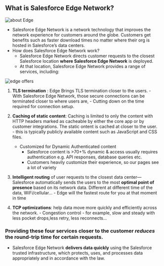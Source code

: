 ## What is Salesforce Edge Network?
![about Edge](img/aboutEdge.png)
 - Salesforce Edge Network is a network technology that improves the network experience for customers around the globe. Customers get benefits such as faster download times no matter where their org is hosted in Salesforce’s data centers. 
- How does Salesforce Edge Network work?
    - Salesforce Edge Network directs customer requests to the closest Salesforce location **where Salesforce Edge Network** is deployed. 
    - At that location, Salesforce Edge Network provides a range of services, including:

![edge offers](img/edge-offers.png)
1. **TLS termination** : Edge Brings TLS termination closer to the users. 
            - With Salesforce Edge Network, those secure connections can be terminated closer to where users are, 
                - Cutting down on the time required for connection setup. 

2. **Caching of static content**:  Caching is limited to only the content with HTTP headers marked as cacheable by either the core app or by customer integrations. The static ontent is cached at closer to the user.
            - this is typically publicly available content such as JavaScript and CSS files.  

    - Customized for Dynamic Authenticated content
        - Salesforce content is >70+% dynamic & access usually requires authentication e.g. API responses, database queries etc.
        - Customers heavily customize their experience, so our pages see a lot of variety


3. **Intelligent routing** of user requests to the closest data center—Salesforce automatically sends the users to the most **optimal point of presence** based on its network data. Different at different time of the data, WiFi/cellular...
            - Edge will the fastest route for you at that moment in time

4. **TCP optimizations**:  help data move more quickly and efficiently across the network.
            - Congestion control - for example, slow and steady with less pocket drops,less retry, less reconnects...


### Providing these four services **closer to the customer** *reduces* the round-trip time for **certain requests**. 
- Salesforce Edge Network **delivers data quickly** using the Salesforce trusted infrastructure, which protects, uses, and processes data appropriately and in accordance with the law.
